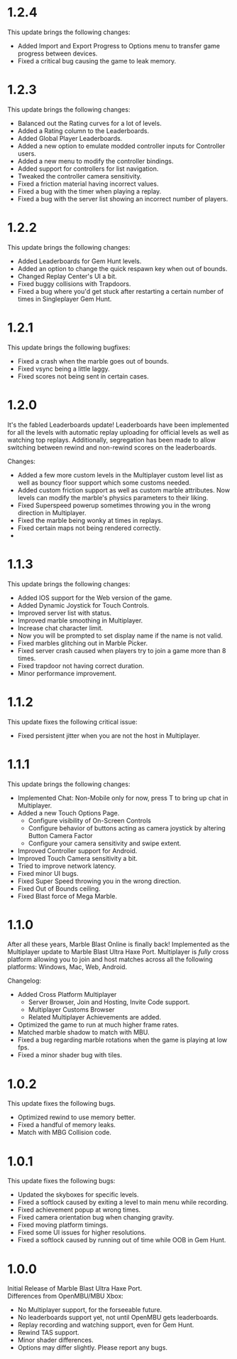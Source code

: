 # 1.2.4
This update brings the following changes:
- Added Import and Export Progress to Options menu to transfer game progress between devices.
- Fixed a critical bug causing the game to leak memory.

# 1.2.3
This update brings the following changes:
- Balanced out the Rating curves for a lot of levels.
- Added a Rating column to the Leaderboards.
- Added Global Player Leaderboards.
- Added a new option to emulate modded controller inputs for Controller users.
- Added a new menu to modify the controller bindings.
- Added support for controllers for list navigation.
- Tweaked the controller camera sensitivity.
- Fixed a friction material having incorrect values.
- Fixed a bug with the timer when playing a replay.
- Fixed a bug with the server list showing an incorrect number of players.

# 1.2.2
This update brings the following changes:
- Added Leaderboards for Gem Hunt levels.
- Added an option to change the quick respawn key when out of bounds.
- Changed Replay Center's UI a bit.
- Fixed buggy collisions with Trapdoors.
- Fixed a bug where you'd get stuck after restarting a certain number of times in Singleplayer Gem Hunt.

# 1.2.1
This update brings the following bugfixes:
- Fixed a crash when the marble goes out of bounds.
- Fixed vsync being a little laggy.
- Fixed scores not being sent in certain cases.

# 1.2.0
It's the fabled Leaderboards update!
Leaderboards have been implemented for all the levels with automatic replay uploading for official levels as well as watching top replays. Additionally, segregation has been made to allow switching between rewind and non-rewind scores on the leaderboards.

Changes:
- Added a few more custom levels in the Multiplayer custom level list as well as bouncy floor support which some customs needed.
- Added custom friction support as well as custom marble attributes. Now levels can modify the marble's physics parameters to their liking.
- Fixed Superspeed powerup sometimes throwing you in the wrong direction in Multiplayer.
- Fixed the marble being wonky at times in replays.
- Fixed certain maps not being rendered correctly.
- 
# 1.1.3
This update brings the following changes:
- Added IOS support for the Web version of the game.
- Added Dynamic Joystick for Touch Controls.
- Improved server list with status.
- Improved marble smoothing in Multiplayer.
- Increase chat character limit.
- Now you will be prompted to set display name if the name is not valid.
- Fixed marbles glitching out in Marble Picker.
- Fixed server crash caused when players try to join a game more than 8 times.
- Fixed trapdoor not having correct duration.
- Minor performance improvement.

# 1.1.2
This update fixes the following critical issue:
- Fixed persistent jitter when you are not the host in Multiplayer.

# 1.1.1
This update brings the following changes:
- Implemented Chat: Non-Mobile only for now, press T to bring up chat in Multiplayer.
- Added a new Touch Options Page.
  - Configure visibility of On-Screen Controls
  - Configure behavior of buttons acting as camera joystick by altering Button Camera Factor
  - Configure your camera sensitivity and swipe extent.
- Improved Controller support for Android.
- Improved Touch Camera sensitivity a bit.
- Tried to improve network latency.
- Fixed minor UI bugs.
- Fixed Super Speed throwing you in the wrong direction.
- Fixed Out of Bounds ceiling.
- Fixed Blast force of Mega Marble.

# 1.1.0
After all these years, Marble Blast Online is finally back!
Implemented as the Multiplayer update to Marble Blast Ultra Haxe Port.
Multiplayer is *fully* cross platform allowing you to join and host matches across all the following platforms: Windows, Mac, Web, Android.

Changelog:
- Added Cross Platform Multiplayer
	- Server Browser, Join and Hosting, Invite Code support.
	- Multiplayer Customs Browser
	- Related Multiplayer Achievements are added.
- Optimized the game to run at much higher frame rates.
- Matched marble shadow to match with MBU.
- Fixed a bug regarding marble rotations when the game is playing at low fps.
- Fixed a minor shader bug with tiles.

# 1.0.2
This update fixes the following bugs.
- Optimized rewind to use memory better.
- Fixed a handful of memory leaks.
- Match with MBG Collision code.

# 1.0.1
This update fixes the following bugs:
- Updated the skyboxes for specific levels.
- Fixed a softlock caused by exiting a level to main menu while recording.
- Fixed achievement popup at wrong times.
- Fixed camera orientation bug when changing gravity.
- Fixed moving platform timings.
- Fixed some UI issues for higher resolutions.
- Fixed a softlock caused by running out of time while OOB in Gem Hunt.

# 1.0.0
Initial Release of Marble Blast Ultra Haxe Port.  
Differences from OpenMBU/MBU Xbox:
- No Multiplayer support, for the forseeable future.
- No leaderboards support yet, not until OpenMBU gets leaderboards.
- Replay recording and watching support, even for Gem Hunt.
- Rewind TAS support.
- Minor shader differences.
- Options may differ slightly.
Please report any bugs.